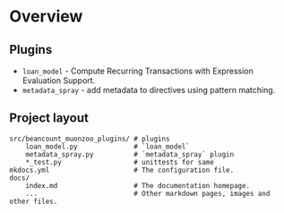 # Overview


## Plugins

* `loan_model` - Compute Recurring Transactions with Expression Evaluation Support.
* `metadata_spray` - add metadata to directives using pattern matching.

## Project layout

    src/beancount_muonzoo_plugins/ # plugins
        loan_model.py              # `loan_model`
        metadata_spray.py          # `metadata_spray` plugin
        *_test.py                  # unittests for same
    mkdocs.yml                     # The configuration file.
    docs/
        index.md                   # The documentation homepage.
        ...                        # Other markdown pages, images and other files.
